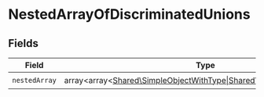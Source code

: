 # NestedArrayOfDiscriminatedUnions


## Fields

| Field                                                                                                                  | Type                                                                                                                   | Required                                                                                                               | Description                                                                                                            |
| ---------------------------------------------------------------------------------------------------------------------- | ---------------------------------------------------------------------------------------------------------------------- | ---------------------------------------------------------------------------------------------------------------------- | ---------------------------------------------------------------------------------------------------------------------- |
| `nestedArray`                                                                                                          | array<array<[Shared\SimpleObjectWithType\|Shared\DeepObjectWithType](../../Models/Shared/StronglyTypedOneOfObject.md)>> | :heavy_check_mark:                                                                                                     | N/A                                                                                                                    |